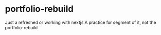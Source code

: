 # portfolio-rebuild

Just a refreshed or working with nextjs
A practice for segment of it, not the portfolio-rebuild
